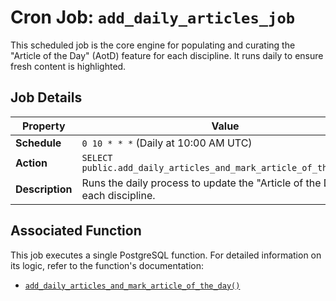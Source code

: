 # Cron Job: `add_daily_articles_job`

This scheduled job is the core engine for populating and curating the "Article of the Day" (AotD) feature for each discipline. It runs daily to ensure fresh content is highlighted.

## Job Details

| Property        | Value                                                           |
| --------------- | --------------------------------------------------------------- |
| **Schedule**    | `0 10 * * *` (Daily at 10:00 AM UTC)                              |
| **Action**      | `SELECT public.add_daily_articles_and_mark_article_of_the_day();` |
| **Description** | Runs the daily process to update the "Article of the Day" for each discipline. |

## Associated Function

This job executes a single PostgreSQL function. For detailed information on its logic, refer to the function's documentation:

-   [`add_daily_articles_and_mark_article_of_the_day()`](./add_daily_articles_and_mark_article_of_the_day.md) 
